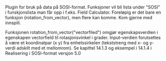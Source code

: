 Plugin for bruk på data på SOSI-format.
Funksjoner vil bli lista under "SOSI" i funskjonslista man får opp i f.eks. Field Calculator.
Foreløpig er det bare en funksjon (rotation_from_vector), men flere kan komme. Kom gjerne med innspill.

Funksjonen rotation_from_vector("vectorfiled") omgjør egenskapsverdien i egenskapen vectorfield til rotasjonsvinkel i grader.
Input-verdien forutsettes å være et koordinatpar (x y) fra enhetssirkelen (tekststreng med x- og y-verdi adskilt med et mellomrom).
Se kapittel 14.1.3 og eksempel i 14.1.4 i Realisering i SOSI-format versjon 5.0 
